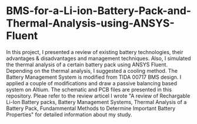 # BMS-for-a-Li-ion-Battery-Pack-and-Thermal-Analysis-using-ANSYS-Fluent
In this project, I presented a review of existing battery technologies, their advantages & disadvantages and management techniques. Also, I simulated the thermal analysis of a certain battery pack using ANSYS Fluent. Depending on the thermal analysis, I suggested a cooling method.
The Battery Management System is modified from TIDA 00717 BMS design. I applied a couple of modifications and draw a passive balancing based system on Altium. The schematic and PCB files are presented in this repository.
Pleae refer to the review articel I wrote "A review of Rechargable Li-Ion Battery packs, Battery Management Systems, Thermal Analysis of a Battery Pack, Fundammental Methods to Determine Important Battery Properties" for detailed information about my study.
